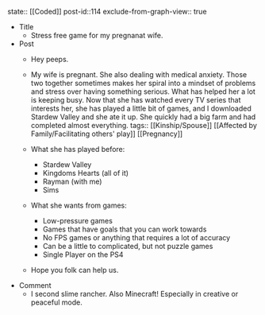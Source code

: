 state:: [[Coded]]
post-id::114
exclude-from-graph-view:: true

- Title
  - Stress free game for my pregnanat wife.
- Post
  - Hey peeps.
  - My wife is pregnant. She also dealing with medical anxiety. Those two together sometimes makes her spiral into a mindset of problems and stress over having something serious. What has helped her a lot is keeping busy. Now that she has watched every TV series that interests her, she has played a little bit of games, and I downloaded Stardew Valley and she ate it up. She quickly had a big farm and had completed almost everything.
    tags:: [[Kinship/Spouse]] [[Affected by Family/Facilitating others' play]] [[Pregnancy]]
  - What she has played before:
    - Stardew Valley
    - Kingdoms Hearts (all of it)
    - Rayman (with me)
    - Sims
  - What she wants from games:

    - Low-pressure games
    - Games that have goals that you can work towards
    - No FPS games or anything that requires a lot of accuracy
    - Can be a little to complicated, but not puzzle games
    - Single Player on the PS4

  - Hope you folk can help us.
- Comment
  - I second slime rancher. Also Minecraft! Especially in creative or peaceful mode.
